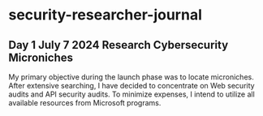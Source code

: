 # security-researcher-journal



## Day 1 July 7 2024 Research  Cybersecurity Microniches

My primary objective during the launch phase was to locate microniches. After extensive searching, I have decided to concentrate on Web security audits and API security audits. To minimize expenses, I intend to utilize all available resources from Microsoft programs.



